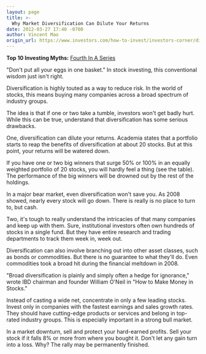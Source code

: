 ```yaml
---
layout: page
title: >-
  Why Market Diversification Can Dilute Your Returns
date: 2012-03-27 17:40 -0700
author: Vincent Mao
origin_url: https://www.investors.com/how-to-invest/investors-corner/diversification-dilutes-gains-so-concentrate-your-stocks/
---
```


**Top 10 Investing Myths:** [Fourth In A Series](http://news.investors.com/specialreport/604007/201203141812/top-10-investing-myths.aspx)

"Don't put all your eggs in one basket." In stock investing, this conventional wisdom just isn't right.

Diversification is highly touted as a way to reduce risk. In the world of stocks, this means buying many companies across a broad spectrum of industry groups.

The idea is that if one or two take a tumble, investors won't get badly hurt. While this can be true, understand that diversification has some serious drawbacks.

One, diversification can dilute your returns. Academia states that a portfolio starts to reap the benefits of diversification at about 20 stocks. But at this point, your returns will be watered down.

If you have one or two big winners that surge 50% or 100% in an equally weighted portfolio of 20 stocks, you will hardly feel a thing (see the table). The performance of the big winners will be drowned out by the rest of the holdings.

In a major bear market, even diversification won't save you. As 2008 showed, nearly every stock will go down. There is really is no place to turn to, but cash.

Two, it's tough to really understand the intricacies of that many companies and keep up with them. Sure, institutional investors often own hundreds of stocks in a single fund. But they have entire research and trading departments to track them week in, week out.

Diversification can also involve branching out into other asset classes, such as bonds or commodities. But there is no guarantee to what they'll do. Even commodities took a broad hit during the financial meltdown in 2008.

"Broad diversification is plainly and simply often a hedge for ignorance," wrote IBD chairman and founder William O'Neil in "How to Make Money in Stocks."

Instead of casting a wide net, concentrate in only a few leading stocks. Invest only in companies with the fastest earnings and sales growth rates. They should have cutting-edge products or services and belong in top-rated industry groups. This is especially important in a strong bull market.

In a market downturn, sell and protect your hard-earned profits. Sell your stock if it falls 8% or more from where you bought it. Don't let any gain turn into a loss. Why? The rally may be permanently finished.
